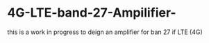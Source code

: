 # 4G-LTE-band-27-Ampilifier-
this is a work in progress to deign an amplifier for ban 27 if LTE (4G) 
